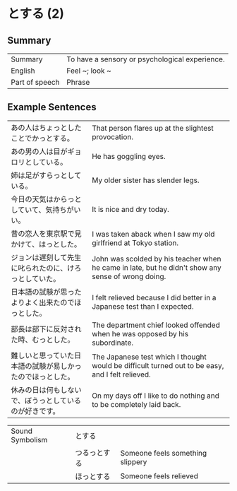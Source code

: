 # とする (2)

## Summary

<table><tr>   <td>Summary</td>   <td>To have a sensory or psychological experience.</td></tr><tr>   <td>English</td>   <td>Feel ~; look ~</td></tr><tr>   <td>Part of speech</td>   <td>Phrase</td></tr></table>

## Example Sentences

<table><tr>   <td>あの人はちょっとしたことでかっとする。</td>   <td>That person flares up at the slightest provocation.</td></tr><tr>   <td>あの男の人は目がギョロリとしている。</td>   <td>He has goggling eyes.</td></tr><tr>   <td>姉は足がすらっとしている。</td>   <td>My older sister has slender legs.</td></tr><tr>   <td>今日の天気はからっとしていて、気持ちがいい。</td>   <td>It is nice and dry today.</td></tr><tr>   <td>昔の恋人を東京駅で見かけて、はっとした。</td>   <td>I was taken aback when I saw my old girlfriend at Tokyo station.</td></tr><tr>   <td>ジョンは遅刻して先生に叱られたのに、けろっとしていた。</td>   <td>John was scolded by his teacher when he came in late, but he didn't show any sense of wrong doing.</td></tr><tr>   <td>日本語の試験が思ったよりよく出来たのでほっとした。</td>   <td>I felt relieved because I did better in a Japanese test than I expected.</td></tr><tr>   <td>部長は部下に反対された時、むっとした。</td>   <td>The department chief looked offended when he was opposed by his subordinate.</td></tr><tr>   <td>難しいと思っていた日本語の試験が易しかったのでほっとした。</td>   <td>The Japanese test which I thought would be difficult turned out to be easy, and I felt relieved.</td></tr><tr>   <td>休みの日は何もしないで、ぼうっとしているのが好きです。</td>   <td>On my days off I like to do nothing and to be completely laid back.</td></tr></table>

<table class="table"><tbody><tr class="tr head"><td class="td"><span class="bold">Sound Symbolism</span></td><td class="td"><span class="concept">とする</span></td><td class="td"></td></tr><tr class="tr"><td class="td"></td><td class="td"><span>つるっ</span><span class="concept">とする</span></td><td class="td"><span>Someone feels something slippery</span></td></tr><tr class="tr"><td class="td"></td><td class="td"><span>ほっ</span><span class="concept">とする</span></td><td class="td"><span>Someone feels relieved</span></td></tr></tbody></table>

